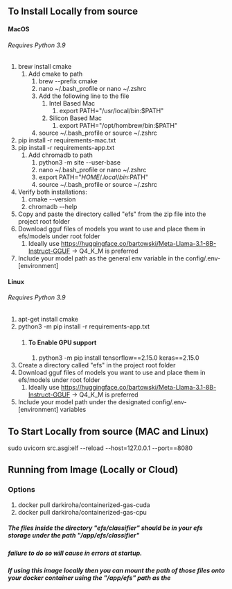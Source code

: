 

## To Install Locally from source
#### MacOS
###### Requires Python 3.9
1. brew install cmake
   1. Add cmake to path
      1. brew --prefix cmake
      2. nano ~/.bash_profile or nano ~/.zshrc
      3. Add the following line to the file
         1. Intel Based Mac
            1. export PATH="/usr/local/bin:$PATH"
         2. Silicon Based Mac
            1. export PATH="/opt/hombrew/bin:$PATH"
      4. source ~/.bash_profile or source ~/.zshrc
2. pip install -r requirements-mac.txt
3. pip install -r requirements-app.txt
   1. Add chromadb to path
      1. python3 -m site --user-base
      2. nano ~/.bash_profile or nano ~/.zshrc
      3. export PATH="$HOME/.local/bin:$PATH"
      4. source ~/.bash_profile or source ~/.zshrc
4. Verify both installations:
   1. cmake --version
   2. chromadb --help
5. Copy and paste the directory called "efs" from the zip file into the project root folder
6. Download gguf files of models you want to use and place them in efs/models under root folder
   1. Ideally use https://huggingface.co/bartowski/Meta-Llama-3.1-8B-Instruct-GGUF -> Q4_K_M is preferred
7. Include your model path as the general env variable in the config/.env-[environment]

#### Linux
###### Requires Python 3.9
1. apt-get install cmake
2. python3 -m pip install -r requirements-app.txt
   1. #### To Enable GPU support
      1. python3 -m pip install tensorflow==2.15.0 keras==2.15.0
3. Create a directory called "efs" in the project root folder
4. Download gguf files of models you want to use and place them in efs/models under root folder
   1. Ideally use https://huggingface.co/bartowski/Meta-Llama-3.1-8B-Instruct-GGUF -> Q4_K_M is preferred
5. Include your model path under the designated config/.env-[environment] variables


## To Start Locally from source (MAC and Linux)
sudo uvicorn src.asgi:elf --reload --host=127.0.0.1 --port==8080

## Running from Image (Locally or Cloud)
### Options
1. docker pull darkiroha/containerized-gas-cuda
2. docker pull darkiroha/containerized-gas-cpu
##### The files inside the directory "efs/classifier" should be in your efs storage under the path "/app/efs/classifier"
##### failure to do so will cause in errors at startup.
##### If using this image locally then you can mount the path of those files onto your docker container using the "/app/efs" path as the 